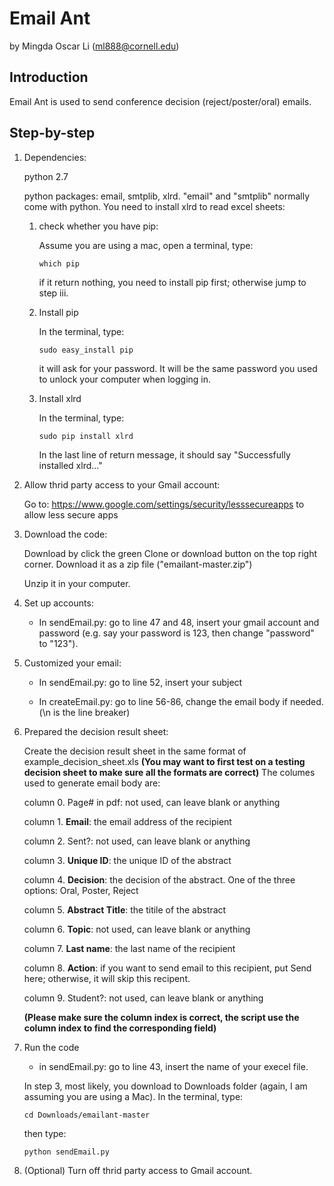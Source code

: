 # Email Ant

by Mingda Oscar Li (ml888@cornell.edu)

## Introduction

Email Ant is used to send conference decision (reject/poster/oral) emails. 

## Step-by-step

1. Dependencies:

	python 2.7
	
	python packages: email, smtplib, xlrd. "email" and "smtplib" normally come with python. You need to install xlrd to read excel sheets:
	1. check whether you have pip:
	
		Assume you are using a mac, open a terminal, type: 
		
		```
		which pip
		```
	
		if it return nothing, you need to install pip first; otherwise jump to step iii.
	
	2. Install pip
	
		In the terminal, type:
	
		```
		sudo easy_install pip
		```
	
		it will ask for your password. It will be the same password you used to unlock your computer when logging in.
	
	3. Install xlrd
	
		In the terminal, type:
	
		```
		sudo pip install xlrd
		```
	
		In the last line of return message, it should say "Successfully installed xlrd..."
	
2. Allow thrid party access to your Gmail account:

	Go to: https://www.google.com/settings/security/lesssecureapps to allow less secure apps
	
3. Download the code:
	
	Download by click the green Clone or download button on the top right corner. Download it as a zip file ("emailant-master.zip")
	
	Unzip it in your computer.

4. Set up accounts:

	* In sendEmail.py: go to line 47 and 48, insert your gmail account and password (e.g. say your password is 123, then change "password" to "123").
		
5. Customized your email:

	* In sendEmail.py: go to line 52, insert your subject
		
	* In createEmail.py: go to line 56-86, change the email body if needed. (\n is the line breaker)
		
6. Prepared the decision result sheet:

	Create the decision result sheet in the same format of example_decision_sheet.xls
	**__(You may want to first test on a testing decision sheet to make sure all the formats are correct)__**
	The columes used to generate email body are:
	
	column 0. Page# in pdf: not used, can leave blank or anything
	
	column 1. **Email**: the email address of the recipient
	
	column 2. Sent?: not used, can leave blank or anything
	
	column 3. **Unique ID**: the unique ID of the abstract
	
	column 4. **Decision**: the decision of the abstract. One of the three options: Oral, Poster, Reject
	
	column 5. **Abstract Title**: the titile of the abstract
	
	column 6. **Topic**: not used, can leave blank or anything
	
	column 7. **Last name**: the last name of the recipient
	
	column 8. **Action**: if you want to send email to this recipient, put Send here; otherwise, it will skip this recipent.
	
	column 9. Student?: not used, can leave blank or anything
	
	**__(Please make sure the column index is correct, the script use the column index to find the corresponding field)__**
	
7. Run the code

	* in sendEmail.py: go to line 43, insert the name of your execel file.
	
	In step 3, most likely, you download to Downloads folder (again, I am assuming you are using a Mac). In the terminal, type:
	
	```
	cd Downloads/emailant-master
	```
	then type:
	```
	python sendEmail.py
	```
8. (Optional) Turn off thrid party access to Gmail account.
	
